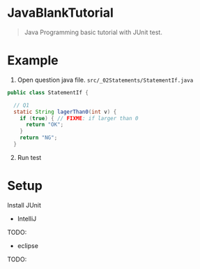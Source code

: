 # JavaBlankTutorial

> Java Programming basic tutorial with JUnit test.


# Example

1. Open question java file. `src/_02Statements/StatementIf.java`

```java
public class StatementIf {

  // Q1
  static String lagerThan0(int v) {
    if (true) { // FIXME: if larger than 0
      return "OK";
    }
    return "NG";
  }

```

2. Run test


# Setup

Install JUnit

* IntelliJ

TODO:

* eclipse

TODO:
